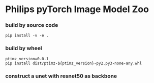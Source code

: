 # Philips pyTorch Image Model Zoo

### build by source code
```shell
pip install -v -e .
```

### build by wheel
```shell
ptimz_version=0.0.1
pip install dist/ptimz-${ptimz_version}-py2.py3-none-any.whl
```

### construct a unet with resnet50 as backbone
```python

```